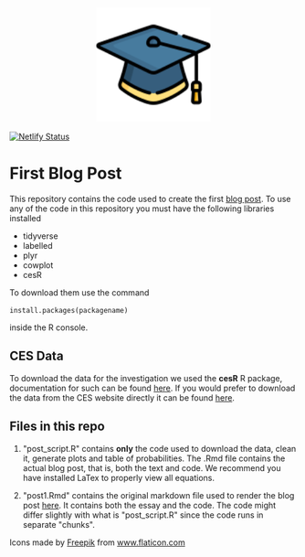 <div style="text-align:center"><img src="/education.png" width=200px heigh=200px/></div>


[![Netlify Status](https://api.netlify.com/api/v1/badges/3a2597ec-c2d3-4cad-a4e6-293c0f054b46/deploy-status)](https://app.netlify.com/sites/cyvg/deploys)
# First Blog Post
This repository contains the code used to create the first [blog post](https://cyvg.netlify.app/posts/p1/).
To use any of the code in this repository you must have 
the following libraries installed

- tidyverse
- labelled
- plyr
- cowplot
- cesR

To download them use the command
```{R}
install.packages(packagename)
```

inside the R console.

## CES Data
To download the data for the investigation we used the **cesR** R package, documentation for such can be found [here](https://hodgettsp.github.io/cesR/). If you would prefer to download the data from the CES website directly it can be found 
[here](http://ces-eec.ca/).

## Files in this repo
1. "post_script.R" contains **only** the code used to download the data, clean it,
generate plots and table of probabilities. 
The .Rmd file contains the actual blog post, that is, both the 
text and code. We recommend you have installed LaTex to properly 
view all equations.

2. "post1.Rmd" contains the original markdown file used to render the blog post
[here](https://cyvg.netlify.app/posts/p1/). It contains both the essay and the code. The
code might differ slightly with what is "post_script.R" since the code runs in separate "chunks". 


<div>Icons made by <a href="https://www.flaticon.com/authors/freepik" title="Freepik">Freepik</a> from <a href="https://www.flaticon.com/" title="Flaticon">www.flaticon.com</a></div>
